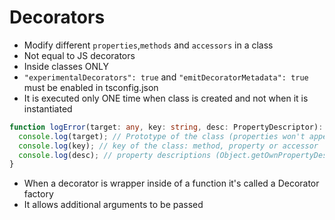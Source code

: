 # Decorators

- Modify different `properties`,`methods` and `accessors` in a class
- Not equal to JS decorators
- Inside classes ONLY
- `"experimentalDecorators": true` and `"emitDecoratorMetadata": true` must be enabled in tsconfig.json
- It is executed only ONE time when class is created and not when it is instantiated

```typescript
function logError(target: any, key: string, desc: PropertyDescriptor): void {
  console.log(target); // Prototype of the class (properties won't appear because they are created in the constructor). Prototype only stores methods definitions
  console.log(key); // key of the class: method, property or accessor
  console.log(desc); // property descriptions (Object.getOwnPropertyDescriptor)
}
```

- When a decorator is wrapper inside of a function it's called a Decorator factory
- It allows additional arguments to be passed
